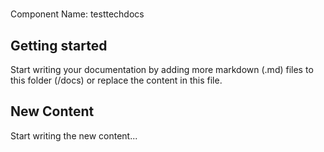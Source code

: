 # 
Component Name: 
testtechdocs

## Getting started

Start writing your documentation by adding more markdown (.md) files to this
folder (/docs) or replace the content in this file.

## New Content

Start writing the new content...
